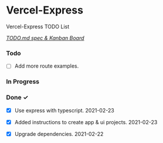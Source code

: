 # Vercel-Express

Vercel-Express TODO List

<em>[TODO.md spec & Kanban Board](https://marketplace.visualstudio.com/items?itemName=coddx.coddx-alpha)</em>

### Todo

- [ ] Add more route examples.

### In Progress


### Done ✓

- [x] Use express with typescript. 2021-02-23
- [x] Added instructions to create app & ui projects. 2021-02-23
- [x] Upgrade dependencies. 2021-02-22


